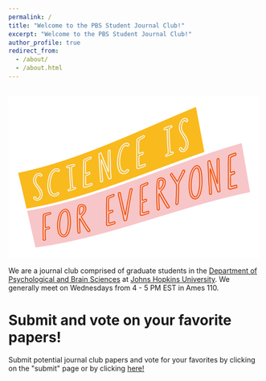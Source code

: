 ```yaml
---
permalink: /
title: "Welcome to the PBS Student Journal Club!"
excerpt: "Welcome to the PBS Student Journal Club!"
author_profile: true
redirect_from: 
  - /about/
  - /about.html
---
```


<br/><img src='/images/science-for-everyone.png'>

We are a journal club comprised of graduate students in the [Department of Psychological and Brain Sciences](https://pbs.jhu.edu/) at [Johns Hopkins University](https://www.jhu.edu/). We generally meet on Wednesdays from 4 - 5 PM EST in Ames 110. 

Submit and vote on your favorite papers! 
======
Submit potential journal club papers and vote for your favorites by clicking on the "submit" page or by clicking [here!](https://poll.ly/#/PE9m5mJa)

<div class="pollly-embed" data-id="PE9m5mJa"></div><script src="https://poll.ly/scripts/embed.js"></script>

